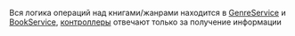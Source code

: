 Вся логика операций над книгами/жанрами находится в <a href="https://github.com/M1estere/laravel-test-books/blob/main/app/Services/GenreService.php">GenreService</a> и <a href="https://github.com/M1estere/laravel-test-books/blob/main/app/Services/BookService.php">BookService</a>, <a href="https://github.com/M1estere/laravel-test-books/blob/main/app/Http/Controllers">контроллеры</a> отвечают только за получение информации
